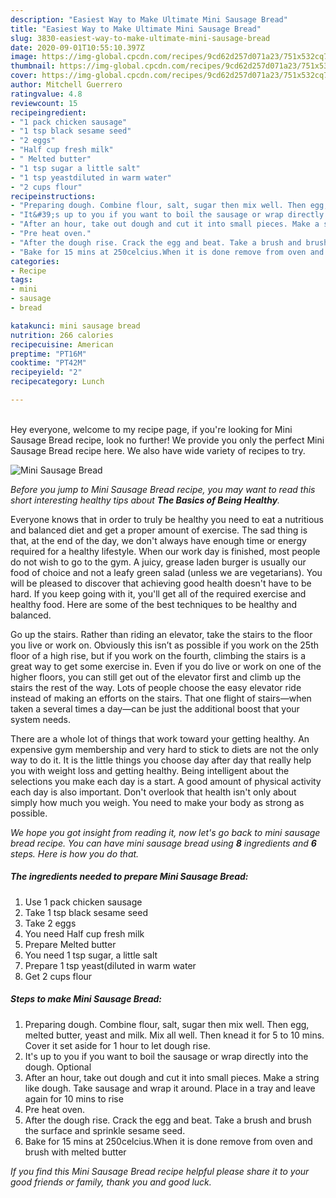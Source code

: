 ```yaml
---
description: "Easiest Way to Make Ultimate Mini Sausage Bread"
title: "Easiest Way to Make Ultimate Mini Sausage Bread"
slug: 3830-easiest-way-to-make-ultimate-mini-sausage-bread
date: 2020-09-01T10:55:10.397Z
image: https://img-global.cpcdn.com/recipes/9cd62d257d071a23/751x532cq70/mini-sausage-bread-recipe-main-photo.jpg
thumbnail: https://img-global.cpcdn.com/recipes/9cd62d257d071a23/751x532cq70/mini-sausage-bread-recipe-main-photo.jpg
cover: https://img-global.cpcdn.com/recipes/9cd62d257d071a23/751x532cq70/mini-sausage-bread-recipe-main-photo.jpg
author: Mitchell Guerrero
ratingvalue: 4.8
reviewcount: 15
recipeingredient:
- "1 pack chicken sausage"
- "1 tsp black sesame seed"
- "2 eggs"
- "Half cup fresh milk"
- " Melted butter"
- "1 tsp sugar a little salt"
- "1 tsp yeastdiluted in warm water"
- "2 cups flour"
recipeinstructions:
- "Preparing dough. Combine flour, salt, sugar then mix well. Then egg, melted butter, yeast and milk. Mix all well. Then knead it for 5 to 10 mins. Cover it set aside for 1 hour to let dough rise."
- "It&#39;s up to you if you want to boil the sausage or wrap directly into the dough. Optional"
- "After an hour, take out dough and cut it into small pieces. Make a string like dough. Take sausage and wrap it around. Place in a tray and leave again for 10 mins to rise"
- "Pre heat oven."
- "After the dough rise. Crack the egg and beat. Take a brush and brush the surface and sprinkle sesame seed."
- "Bake for 15 mins at 250celcius.When it is done remove from oven and brush with melted butter"
categories:
- Recipe
tags:
- mini
- sausage
- bread

katakunci: mini sausage bread 
nutrition: 266 calories
recipecuisine: American
preptime: "PT16M"
cooktime: "PT42M"
recipeyield: "2"
recipecategory: Lunch

---
```

<br>
Hey everyone, welcome to my recipe page, if you're looking for Mini Sausage Bread recipe, look no further! We provide you only the perfect Mini Sausage Bread recipe here. We also have wide variety of recipes to try.
<br>


![Mini Sausage Bread](https://img-global.cpcdn.com/recipes/9cd62d257d071a23/751x532cq70/mini-sausage-bread-recipe-main-photo.jpg)

<i>Before you jump to Mini Sausage Bread recipe, you may want to read this short interesting healthy tips about <strong>The Basics of Being Healthy</strong>.</i>

Everyone knows that in order to truly be healthy you need to eat a nutritious and balanced diet and get a proper amount of exercise. The sad thing is that, at the end of the day, we don't always have enough time or energy required for a healthy lifestyle. When our work day is finished, most people do not wish to go to the gym. A juicy, grease laden burger is usually our food of choice and not a leafy green salad (unless we are vegetarians). You will be pleased to discover that achieving good health doesn't have to be hard. If you keep going with it, you'll get all of the required exercise and healthy food. Here are some of the best techniques to be healthy and balanced.

Go up the stairs. Rather than riding an elevator, take the stairs to the floor you live or work on. Obviously this isn’t as possible if you work on the 25th floor of a high rise, but if you work on the fourth, climbing the stairs is a great way to get some exercise in. Even if you do live or work on one of the higher floors, you can still get out of the elevator first and climb up the stairs the rest of the way. Lots of people choose the easy elevator ride instead of making an efforts on the stairs. That one flight of stairs—when taken a several times a day—can be just the additional boost that your system needs. 

There are a whole lot of things that work toward your getting healthy. An expensive gym membership and very hard to stick to diets are not the only way to do it. It is the little things you choose day after day that really help you with weight loss and getting healthy. Being intelligent about the selections you make each day is a start. A good amount of physical activity each day is also important. Don't overlook that health isn't only about simply how much you weigh. You need to make your body as strong as possible. 


<i>We hope you got insight from reading it, now let's go back to mini sausage bread recipe. You can have mini sausage bread using <strong>8</strong> ingredients and <strong>6</strong> steps. Here is how you do that.
</i>

##### The ingredients needed to prepare Mini Sausage Bread:

1. Use 1 pack chicken sausage
1. Take 1 tsp black sesame seed
1. Take 2 eggs
1. You need Half cup fresh milk
1. Prepare  Melted butter
1. You need 1 tsp sugar, a little salt
1. Prepare 1 tsp yeast(diluted in warm water
1. Get 2 cups flour


##### Steps to make Mini Sausage Bread:

1. Preparing dough. Combine flour, salt, sugar then mix well. Then egg, melted butter, yeast and milk. Mix all well. Then knead it for 5 to 10 mins. Cover it set aside for 1 hour to let dough rise.
1. It&#39;s up to you if you want to boil the sausage or wrap directly into the dough. Optional
1. After an hour, take out dough and cut it into small pieces. Make a string like dough. Take sausage and wrap it around. Place in a tray and leave again for 10 mins to rise
1. Pre heat oven.
1. After the dough rise. Crack the egg and beat. Take a brush and brush the surface and sprinkle sesame seed.
1. Bake for 15 mins at 250celcius.When it is done remove from oven and brush with melted butter


<i>If you find this Mini Sausage Bread recipe helpful please share it to your good friends or family, thank you and good luck.</i>
